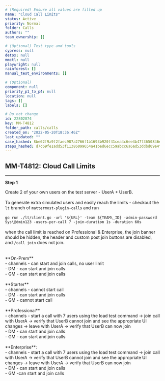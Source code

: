 ```yaml
---
# (Required) Ensure all values are filled up
name: "Cloud Call Limits"
status: Active
priority: Normal
folder: Calls
authors: ""
team_ownership: []

# (Optional) Test type and tools
cypress: null
detox: null
mmctl: null
playwright: null
rainforest: []
manual_test_environments: []

# (Optional)
component: null
priority_p1_to_p4: null
location: null
tags: []
labels: []

# Do not change
id: 22802874
key: MM-T4812
folder_path: calls/calls
created_on: "2022-05-20T18:36:46Z"
last_updated: ""
case_hashed: 8be62f9a9f2faec987a2766f1b1693b920f41cea4c6ee4b47f3650846ea778de051b9844a80b08fcde49699a389f6bf7
steps_hashed: d7c69fe1add53f11386099654a41bed6ecc59abcc6a6ad53ddbd09e4f9bdae96402e0e96c64bbf9cda2c0d6cc7a539fe
---
```


## MM-T4812: Cloud Call Limits

---

**Step 1**

Create 2 of your own users on the test server - UserA + UserB.\
\
To generate extra simulated users and easily reach the limits - checkout the `lt` branch of `mattermost-plugin-calls` and run\
\
`go run ./lt/client.go -url '${URL}' -team ${TEAM\_ID} -admin-password Sys\@dmin123 -users-per-call 7 -join-duration 1s -duration 60s`\
\
when the call limit is reached on Professional & Enterprise, the join banner should be hidden, the header and custom post join buttons are disabled, and `/call join` does not join.\
\
\
\*\*On-Prem\*\*\
\- channels - can start and join calls, no user limit\
\- DM - can start and join calls\
\- GM - can start and join calls\
\
\*\*Starter\*\*\
\- channels - cannot start call\
\- DM - can start and join calls\
\- GM - cannot start call\
\
\*\*Professional\*\*\
\- channels - start a call with 7 users using the load test command -> join call with UserA -> verify that UserB cannot join and see the appropriate UI changes -> leave with UserA -> verify that UserB can now join\
\- DM - can start and join calls\
\- GM - can start and join calls\
\
\*\*Enterprise\*\*:\
\- channels - start a call with 7 users using the load test command -> join call with UserA -> verify that UserB cannot join and see the appropriate UI changes -> leave with UserA -> verify that UserB can now join\
\- DM - can start and join calls\
\- GM -can start and join calls
